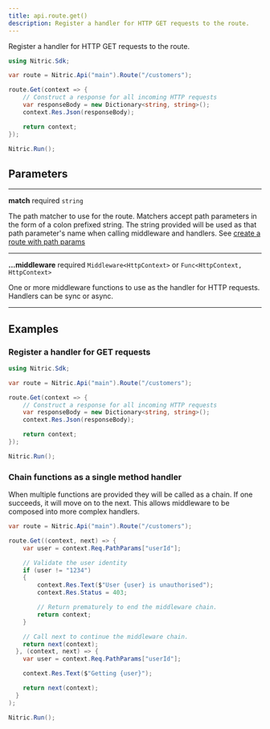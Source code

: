 ```yaml
---
title: api.route.get()
description: Register a handler for HTTP GET requests to the route.
---
```


Register a handler for HTTP GET requests to the route.

```csharp
using Nitric.Sdk;

var route = Nitric.Api("main").Route("/customers");

route.Get(context => {
    // Construct a response for all incoming HTTP requests
    var responseBody = new Dictionary<string, string>();
    context.Res.Json(responseBody);

    return context;
});

Nitric.Run();
```

## Parameters

---

**match** required `string`

The path matcher to use for the route. Matchers accept path parameters in the form of a colon prefixed string. The string provided will be used as that path parameter's name when calling middleware and handlers. See [create a route with path params](#create-a-route-with-path-params)

---

**...middleware** required `Middleware<HttpContext>` or `Func<HttpContext, HttpContext>`

One or more middleware functions to use as the handler for HTTP requests. Handlers can be sync or async.

---

## Examples

### Register a handler for GET requests

```csharp
using Nitric.Sdk;

var route = Nitric.Api("main").Route("/customers");

route.Get(context => {
    // Construct a response for all incoming HTTP requests
    var responseBody = new Dictionary<string, string>();
    context.Res.Json(responseBody);

    return context;
});

Nitric.Run();
```

### Chain functions as a single method handler

When multiple functions are provided they will be called as a chain. If one succeeds, it will move on to the next. This allows middleware to be composed into more complex handlers.

```csharp
var route = Nitric.Api("main").Route("/customers");

route.Get((context, next) => {
    var user = context.Req.PathParams["userId"];

    // Validate the user identity
    if (user != "1234")
    {
        context.Res.Text($"User {user} is unauthorised");
        context.Res.Status = 403;

        // Return prematurely to end the middleware chain.
        return context;
    }

    // Call next to continue the middleware chain.
    return next(context);
  }, (context, next) => {
    var user = context.Req.PathParams["userId"];

    context.Res.Text($"Getting {user}");

    return next(context);
  }
);

Nitric.Run();
```
